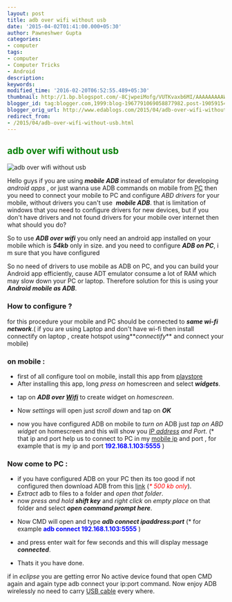 ```yaml
---
layout: post
title: adb over wifi without usb
date: '2015-04-02T01:41:00.000+05:30'
author: Pawneshwer Gupta
categories:
- computer
tags:
- computer
- Computer Tricks
- Android
description: 
keywords: 
modified_time: '2016-02-20T06:52:55.489+05:30'
thumbnail: http://1.bp.blogspot.com/-8CjwpeiMofg/VUTKvaxb6MI/AAAAAAAAAWI/QJx2qH0HgGU/s72-c/unnamed.png
blogger_id: tag:blogger.com,1999:blog-1967791069058877982.post-1905915439578219985
blogger_orig_url: http://www.edablogs.com/2015/04/adb-over-wifi-without-usb.html
redirect_from:
- /2015/04/adb-over-wifi-without-usb.html
---
```


## <span style="color: green;">adb over wifi without usb</span>

![adb over wifi without usb](http://1.bp.blogspot.com/-8CjwpeiMofg/VUTKvaxb6MI/AAAAAAAAAWI/QJx2qH0HgGU/s1600/unnamed.png "adb over wifi without usb")

Hello guys if you are using _**mobile ADB**_ instead of emulator for developing _android apps_ , or just wanna use ADB commands on mobile from [PC](http://en.wikipedia.org/wiki/Personal_computer "Personal computer") then you need to connect your mobile to PC and configure _ABD drivers_ for your mobile, without drivers you can't use  **_mobile ADB_**. that is limitation of windows that you need to configure drivers for new devices, but if you don't have drivers and not found drivers for your mobile over internet then what should you do?

So to use _**ADB over wifi**_ you only need an android app installed on your mobile which is **_54kb_** only in size. and you need to configure _**ADB on PC**_, i m sure that you have configured 

So no need of drivers to use mobile as ADB on PC, and you can build your Android app efficiently, cause ADT emulator consume a lot of RAM which may slow down your PC or laptop. Therefore solution for this is using your _**Android mobile as ADB**_.

### How to configure ?

for this procedure your mobile and PC should be connected to _**same wi-fi network**_.( if you are using Laptop and don't have wi-fi then install connectify on laptop , create hotspot using**_connectify_** and connect your mobile)

### on mobile :

*   first of all configure tool on mobile, install this app from [playstore](https://play.google.com/store/apps/details?id=bohlool.net.wifiadb)
*   After installing this app, long _press on_ homescreen and select **_widgets_**.

[](http://4.bp.blogspot.com/-YzYdK4L-bGA/VUTKzkY0ttI/AAAAAAAAAWQ/mIqWEWPfAVA/s1600/1.jpg)

*   tap on _**ADB over [Wifi](http://en.wikipedia.org/wiki/Wi-Fi "Wi-Fi")**_ to create widget on _homescreen_.

[](http://3.bp.blogspot.com/-0GWf9mroUy4/VUTK0W4-BxI/AAAAAAAAAWU/YalSmfOoN2w/s1600/2.jpg)

*   Now _settings_ will open just _scroll down_ and tap on _**OK**_

[](http://1.bp.blogspot.com/-O0rU5EvaAVM/VUTK1D6xqiI/AAAAAAAAAWg/yT-gAIw3P5g/s1600/3.png)

*   now you have configured ADB on mobile to _turn on_ ADB just _tap on_ _ABD widget_ on homescreen and this will show you _[IP address](http://en.wikipedia.org/wiki/IP_address "IP address") and Port_. (* that ip and port help us to connect to PC in my [mobile ip](http://en.wikipedia.org/wiki/Mobile_IP "Mobile IP") and port , for example that is my ip and port <span style="color: blue;">**192.168.1.103:5555**</span> )

[](http://1.bp.blogspot.com/-GH6Y4JQr5_M/VUTK3MXHyHI/AAAAAAAAAWo/xrADCnagSaQ/s1600/4.jpg)

### Now come to PC :

*   if you have configured ADB on your PC then its too good if not configured then download ADB from this [link](https://drive.google.com/file/d/0B2G6mkqvibyoZ29MU3dJcTVtVVE/view?usp=sharing) (_<span style="color: red;">* 500 kb only</span>_).
*   _Extract_ adb to files to a folder and _open that folder_.
*   now _press and hold_ _**shift key**_ and _right click_ on _empty place_ on that folder and select _**open command prompt here**_.

[](http://3.bp.blogspot.com/-PM298LrOehU/VUTK8pOzMNI/AAAAAAAAAW4/pi_pwDESPrQ/s1600/pc1.png)

*   Now CMD will open and type **_adb connect ipaddress:port_** (* for example **<span style="color: blue;">adb connect 192.168.1.103:5555</span>** )

[](http://1.bp.blogspot.com/-Uu1Y8szVylk/VUTK7imvjQI/AAAAAAAAAWw/I4WIydklfrs/s1600/pc2.png)

*   and press enter wait for few seconds and this will display message **_connected_**.

*   Thats it you have done.

if in _eclipse_ you are getting error No active device found that open CMD again and again type adb connect your ip:port command. Now enjoy ADB wirelessly no need to carry [USB cable](http://en.wikipedia.org/wiki/Universal_Serial_Bus "Universal Serial Bus") every where.